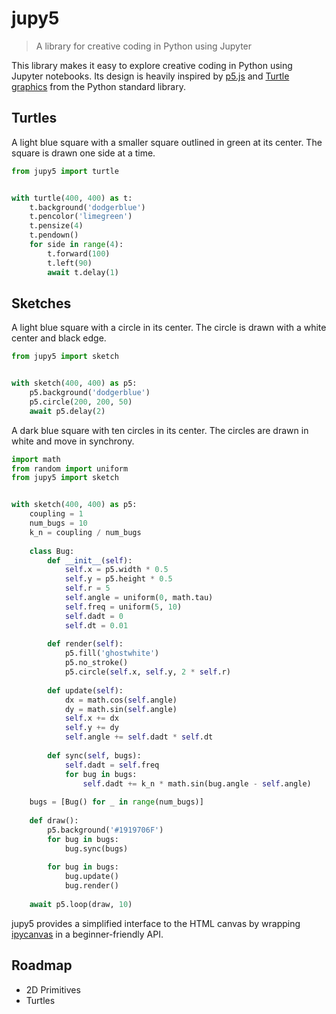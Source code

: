 # jupy5
> A library for creative coding in Python using Jupyter

This library makes it easy to explore creative coding in Python using Jupyter notebooks. Its design is heavily inspired by [p5.js](https://github.com/processing/p5.js) and [Turtle graphics](https://docs.python.org/3/library/turtle.html) from the Python standard library.

## Turtles
A light blue square with a smaller square outlined in green at its center. The square is drawn one side at a time.
```python
from jupy5 import turtle


with turtle(400, 400) as t:
    t.background('dodgerblue')
    t.pencolor('limegreen')
    t.pensize(4)
    t.pendown()
    for side in range(4):
        t.forward(100)
        t.left(90)
        await t.delay(1)
```

## Sketches
A light blue square with a circle in its center. The circle is drawn with a white center and black edge.
```python
from jupy5 import sketch


with sketch(400, 400) as p5:
    p5.background('dodgerblue')
    p5.circle(200, 200, 50)
    await p5.delay(2)
```

A dark blue square with ten circles in its center. The circles are drawn in white and move in synchrony.
```python
import math
from random import uniform
from jupy5 import sketch


with sketch(400, 400) as p5:
    coupling = 1
    num_bugs = 10
    k_n = coupling / num_bugs
    
    class Bug:
        def __init__(self):
            self.x = p5.width * 0.5
            self.y = p5.height * 0.5
            self.r = 5
            self.angle = uniform(0, math.tau)
            self.freq = uniform(5, 10)
            self.dadt = 0
            self.dt = 0.01
        
        def render(self):
            p5.fill('ghostwhite')
            p5.no_stroke()
            p5.circle(self.x, self.y, 2 * self.r)
        
        def update(self):
            dx = math.cos(self.angle)
            dy = math.sin(self.angle)
            self.x += dx
            self.y += dy
            self.angle += self.dadt * self.dt
        
        def sync(self, bugs):
            self.dadt = self.freq
            for bug in bugs:
                self.dadt += k_n * math.sin(bug.angle - self.angle)
    
    bugs = [Bug() for _ in range(num_bugs)]
    
    def draw():
        p5.background('#1919706F')
        for bug in bugs:
            bug.sync(bugs)
        
        for bug in bugs:
            bug.update()
            bug.render()
    
    await p5.loop(draw, 10)
```

jupy5 provides a simplified interface to the HTML canvas by wrapping [ipycanvas](https://ipycanvas.readthedocs.io/en/latest/index.html) in a beginner-friendly API.

## Roadmap
- 2D Primitives
- Turtles
